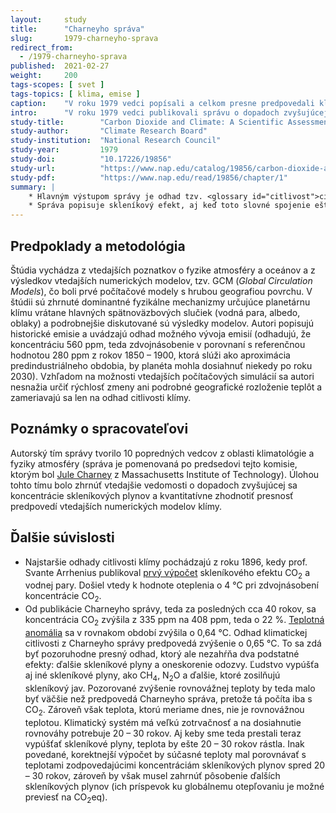 ```yaml
---
layout:     study
title:      "Charneyho správa"
slug:       1979-charneyho-sprava
redirect_from:
  - /1979-charneyho-sprava
published:  2021-02-27
weight:     200
tags-scopes: [ svet ]
tags-topics: [ klima, emise ]
caption:    "V roku 1979 vedci popísali a celkom presne predpovedali klimatickú zmenu. Ich výsledky sú stále platné."
intro:      "V roku 1979 vedci publikovali správu o dopadoch zvyšujúcej sa koncentrácie CO<sub>2</sub> v atmosfére. Výsledky tejto štúdie sa ukázali byť presné a boli odvtedy mnohokrát potvrdené oveľa presnejšími metódami. Už vtedy vedci v úvode písali o nebezpečenstve zotrvačnosti klimatického systému."
study-title:        "Carbon Dioxide and Climate: A Scientific Assessment"
study-author:       "Climate Research Board"
study-institution:  "National Research Council"
study-year:         1979
study-doi:          "10.17226/19856"
study-url:          "https://www.nap.edu/catalog/19856/carbon-dioxide-and-climate-a-scientific-assessment"
study-pdf:          "https://www.nap.edu/read/19856/chapter/1"
summary: |
    * Hlavným výstupom správy je odhad tzv. <glossary id="citlivost">citlivosti klímy</glossary>, teda priemernej zmeny teploty povrchu Zeme pri zdvojnásobení koncentrácie CO<sub>2</sub>. Vedci v správe dochádzajú k záveru, že __*(...) ak príde k zdvojnásobeniu koncentrácie CO<sub>2</sub> v atmosfére a k dosiahnutiu termodynamickej rovnováhy, dôjde k otepleniu o 2 °C až 3,5 °C s vyšším nárastom teploty v severných zemepisných šírkach.*__ Moderné odhady citlivosti klímy na základe omnoho presnejších modelov aj historických pozorovaní dochádzajú k rovnakým hodnotám.
    * Správa popisuje skleníkový efekt, aj keď toto slovné spojenie ešte priamo nepoužíva: "__*(...) hlavný efekt zvýšenia koncentrácie CO<sub>2</sub> je väčšia absorpcia tepelného žiarenia zemského povrchu a v dôsledku toho nárast teploty vzduchu v atmosfére. Silnú pozitívnu spätnú väzbu vytvára potom súvisiaci nárast koncentrácie vodnej pary, ktorá je ešte silnejší absorbent tepelného žiarenia (...).*__" Vedci ďalej kvantifikujú radiačné pôsobenie pri zdvojnásobení koncentrácie na 4 W/m<sup>2</sup> a konštatujú, že metódy výpočtu radiačného pôsobenia boli už vtedy potvrdené laboratórnymi aj satelitnými meraniami.
---
```


## Predpoklady a metodológia

Štúdia vychádza z vtedajších poznatkov o fyzike atmosféry a oceánov a z výsledkov vtedajších numerických modelov, tzv. GCM (*Global Circulation Models*), čo boli prvé počítačové modely s hrubou geografiou povrchu. V štúdii sú zhrnuté dominantné fyzikálne mechanizmy určujúce planetárnu klímu vrátane hlavných spätnoväzbových slučiek (vodná para, albedo, oblaky) a podrobnejšie diskutované sú výsledky modelov. Autori popisujú historické emisie a uvádzajú odhad možného vývoja emisií (odhadujú, že koncentráciu 560 ppm, teda zdvojnásobenie v porovnaní s referenčnou hodnotou 280 ppm z rokov 1850 – 1900, ktorá slúži ako aproximácia predindustriálneho obdobia, by planéta mohla dosiahnuť niekedy po roku 2030). Vzhľadom na možnosti vtedajších počítačových simulácií sa autori nesnažia určiť rýchlosť zmeny ani podrobné geografické rozloženie teplôt a zameriavajú sa len na odhad citlivosti klímy.

## Poznámky o spracovateľovi

Autorský tím správy tvorilo 10 popredných vedcov z oblasti klimatológie a fyziky atmosféry (správa je pomenovaná po predsedovi tejto komisie, ktorým bol [Jule Charney](https://en.wikipedia.org/wiki/Jule_Gregory_Charney) z Massachusetts Institute of Technology). Úlohou tohto tímu bolo zhrnúť vtedajšie vedomosti o dopadoch zvyšujúcej sa koncentrácie skleníkových plynov a kvantitatívne zhodnotiť presnosť predpovedí vtedajších numerických modelov klímy.

## Ďalšie súvislosti

* Najstaršie odhady citlivosti klímy pochádzajú z roku 1896, kedy prof. Svante Arrhenius publikoval [prvý výpočet](https://www.tandfonline.com/doi/abs/10.1080/14786449608620846) skleníkového efektu CO<sub>2</sub> a vodnej pary. Došiel vtedy k hodnote oteplenia o 4 °C pri zdvojnásobení koncentrácie CO<sub>2</sub>.
* Od publikácie Charneyho správy, teda za posledných cca 40 rokov, sa koncentrácia CO<sub>2</sub> zvýšila z 335 ppm na 408 ppm, teda o 22 %. [Teplotná anomália](https://faktaoklimatu.cz/infografiky/teplotni-anomalie) sa v rovnakom období zvýšila o 0,64 °C. Odhad klimatickej citlivosti z Charneyho správy predpovedá zvýšenie o 0,65 °C. To sa zdá byť pozoruhodne presný odhad, ktorý ale nezahŕňa dva podstatné efekty: ďalšie skleníkové plyny a oneskorenie odozvy. Ľudstvo vypúšťa aj iné skleníkové plyny, ako CH<sub>4</sub>, N<sub>2</sub>O a ďalšie, ktoré zosilňujú skleníkový jav. Pozorované zvýšenie rovnovážnej teploty by teda malo byť väčšie než predpovedá Charneyho správa, pretože tá počíta iba s CO<sub>2</sub>. Zároveň však teplota, ktorú meriame dnes, nie je rovnovážnou teplotou. Klimatický systém má veľkú zotrvačnosť a na dosiahnutie rovnováhy potrebuje 20 – 30 rokov. Aj keby sme teda prestali teraz vypúšťať skleníkové plyny, teplota by ešte 20 – 30 rokov rástla. Inak povedané, korektnejší výpočet by súčasné teploty mal porovnávať s teplotami zodpovedajúcimi koncentráciám skleníkových plynov spred 20 – 30 rokov, zároveň by však musel zahrnúť pôsobenie ďalších skleníkových plynov (ich príspevok ku globálnemu otepľovaniu je možné previesť na <glossary id="co2eq">CO<sub>2</sub>eq</glossary>).
